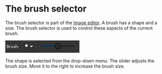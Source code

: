 # The brush selector

The brush selector is part of the <a href="image_editor.html">Image editor</a>. A brush has a shape
and a size. The brush selector is used to control these aspects of the current brush.

![The brush selector](brush_selector.png)

The shape is selected from the drop-down menu. The slider adjusts the brush size. Move it to the
right to increase the brush size.